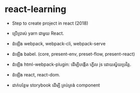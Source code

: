 # react-learning
- Step to create project in react (2018)

- ប្រើប្រាស់ yarn ជាមួយ React.
- ដំឡើង webpack, webpack-cli, webpack-serve
- ដំឡើង babel. (core, present-env, preset-flow, present-react)
- ដំឡើង html-webpack-plugin: ដើម្បីបង្កើត ហ្វីល js ដោយស្វ័យប្រវិត្ដ.
- ដំឡើង react, react-dom.
- ដាក់បន្ថែម storybook ដើម្បី គ្រប់គ្រង់ component
